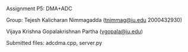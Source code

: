 

Assignment P5: DMA+ADC

Group: Tejesh Kalicharan Nimmagadda (tnimmag@iu.edu 2000432930)

Vijaya Krishna Gopalakrishnan Partha (vgopala@iu.edu)

Submitted files: adcdma.cpp, server.py

